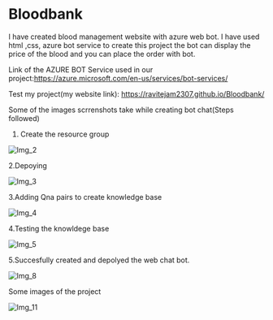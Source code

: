 # Bloodbank
I have created blood management website with azure web bot. I have used html ,css, azure bot service to create this project the bot can display the price of the blood and you can place the order with bot.

Link of the AZURE BOT Service used in our project:https://azure.microsoft.com/en-us/services/bot-services/

Test my project(my website link): https://ravitejam2307.github.io/Bloodbank/

Some of the images scrrenshots take while creating bot chat(Steps followed)

1. Create the resource group

![Img_2](https://user-images.githubusercontent.com/79572156/164693356-4133a009-a82e-433d-a7da-cfe87063312d.png)

2.Depoying

![Img_3](https://user-images.githubusercontent.com/79572156/164693931-02f554c6-028d-402a-b9b5-98ab54c695ce.png)

3.Adding Qna pairs to create knowledge base

![Img_4](https://user-images.githubusercontent.com/79572156/164695507-ba2d7c45-e8a3-4431-969f-dbb17f1b2af5.png)

4.Testing the knowldege base

![Img_5](https://user-images.githubusercontent.com/79572156/164695813-00dc0816-ac94-4b2a-bc44-d57ffd38ca09.png)

5.Succesfully created and depolyed the web chat bot.

![Img_8](https://user-images.githubusercontent.com/79572156/164696466-4c13e511-6429-49be-938f-594fe3e0dae5.png)


Some images of the project 

![Img_11](https://user-images.githubusercontent.com/79572156/164699366-d248b926-247a-4f5a-ad07-45dcc571215f.png)










